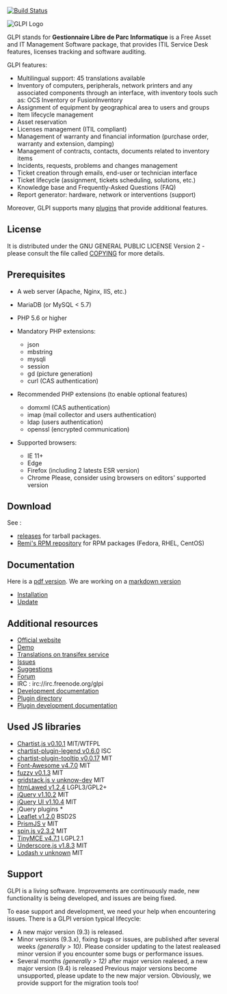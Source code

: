 [![Build Status](https://secure.travis-ci.org/glpi-project/glpi.svg?branch=master)](https://secure.travis-ci.org/glpi-project/glpi)

![GLPI Logo](https://raw.githubusercontent.com/glpi-project/glpi/master/pics/logos/logo-GLPI-250-black.png)

GLPI stands for **Gestionnaire Libre de Parc Informatique** is a Free Asset and IT Management Software package, that provides ITIL Service Desk features, licenses tracking and software auditing.

GLPI features:
* Multilingual support: 45 translations available
* Inventory of computers, peripherals, network printers and any associated components through an interface, with inventory tools such as: OCS Inventory or FusionInventory
* Assignment of equipment by geographical area to users and groups
* Item lifecycle management
* Asset reservation
* Licenses management (ITIL compliant)
* Management of warranty and financial information (purchase order, warranty and extension, damping)
* Management of contracts, contacts, documents related to inventory items
* Incidents, requests, problems and changes management
* Ticket creation through emails, end-user or technician interface
* Ticket lifecycle (assignment, tickets scheduling, solutions, etc.)
* Knowledge base and Frequently-Asked Questions (FAQ)
* Report generator: hardware, network or interventions (support)

Moreover, GLPI supports many [plugins](http://plugins.glpi-project.org) that provide additional features.


## License

It is distributed under the GNU GENERAL PUBLIC LICENSE Version 2 - please consult the file called [COPYING](https://raw.githubusercontent.com/glpi-project/glpi/master/COPYING.txt) for more details.


## Prerequisites

* A web server (Apache, Nginx, IIS, etc.)
* MariaDB (or MySQL < 5.7)
* PHP 5.6 or higher
* Mandatory PHP extensions:
    - json
    - mbstring
    - mysqli
    - session
    - gd (picture generation)
    - curl (CAS authentication)

* Recommended PHP extensions (to enable optional features)
    - domxml (CAS authentication)
    - imap (mail collector and users authentication)
    - ldap (users authentication)
    - openssl (encrypted communication)

 * Supported browsers:
    - IE 11+
    - Edge
    - Firefox (including 2 latests ESR version)
    - Chrome
Please, consider using browsers on editors' supported version


## Download

See :
* [releases](https://github.com/glpi-project/glpi/releases) for tarball packages.
* [Remi's RPM repository](http://rpms.remirepo.net/) for RPM packages (Fedora, RHEL, CentOS)


## Documentation

Here is a [pdf version](https://forge.glpi-project.org/attachments/download/1901/glpidoc-0.85-en-partial.pdf).
We are working on a [markdown version](https://github.com/glpi-project/doc)

* [Installation](http://glpi-project.org/spip.php?article61)
* [Update](http://glpi-project.org/spip.php?article172)


## Additional resources

* [Official website](http://glpi-project.org)
* [Demo](http://demo.glpi-project.org/)
* [Translations on transifex service](https://www.transifex.com/glpi/public/)
* [Issues](https://github.com/glpi-project/glpi/issues)
* [Suggestions](http://suggest.glpi-project.org)
* [Forum](http://forum.glpi-project.org)
* IRC : irc://irc.freenode.org/glpi
* [Development documentation](http://glpi-developer-documentation.readthedocs.io/en/master/)
* [Plugin directory](http://plugins.glpi-project.org)
* [Plugin development documentation](http://glpi-developer-documentation.readthedocs.io/en/master/plugins/index.html)


## Used JS libraries
 * [Chartist.js v0.10.1](https://github.com/gionkunz/chartist-js) MIT/WTFPL
 * [chartist-plugin-legend v0.6.0](https://github.com/CodeYellowBV/chartist-plugin-legend) ISC
 * [chartist-plugin-tooltip v0.0.17](https://github.com/tmmdata/chartist-plugin-tooltip) MIT
 * [Font-Awesome v4.7.0](https://github.com/FortAwesome/Font-Awesome) MIT
 * [fuzzy v0.1.3](https://github.com/mattyork/fuzzy) MIT
 * [gridstack.js v unknow-dev](https://github.com/gridstack/gridstack.js) MIT
 * [htmLawed v1.2.4](http://www.bioinformatics.org/phplabware/internal_utilities/htmLawed/) LGPL3/GPL2+
 * [jQuery v1.10.2](https://github.com/jquery/jquery) MIT
 * [jQuery UI v1.10.4](https://github.com/jquery/jquery-ui) MIT
 * jQuery plugins *
 * [Leaflet v1.2.0](https://github.com/Leaflet/Leaflet) BSD2S
 * [PrismJS v](https://github.com/PrismJS/prism) MIT
 * [spin.js v2.3.2](https://github.com/fgnass/spin.js) MIT
 * [TinyMCE v4.7.1](https://github.com/tinymce/tinymce) LGPL2.1
 * [Underscore.js v1.8.3](https://github.com/jashkenas/underscore) MIT
 * [Lodash v unknown](https://github.com/lodash/lodash) MIT


## Support
GLPI is a living software. Improvements are continuously made, new functionality is being developed, and issues are being fixed.

To ease support and development, we need your help when encountering issues.
There is a GLPI version typical lifecycle:
 * A new major version (9.3) is released.
 * Minor versions (9.3.x), fixing bugs or issues, are published after several weeks *(generally > 10)*.
   Please consider updating to the latest realeased minor version if you encounter some bugs or performance issues.
 * Several months *(generally > 12)* after major version realesed, a new major version (9.4) is released
   Previous major versions become unsupported, please update to the new major version.
   Obviously, we provide support for the migration tools too!

